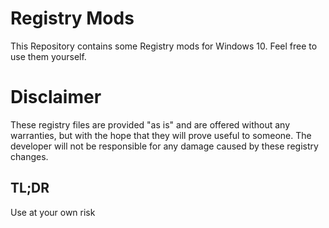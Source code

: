 # Registry Mods
This Repository contains some Registry mods for Windows 10. Feel free to use them yourself.

# Disclaimer
These registry files are provided "as is" and are offered without any warranties, but with the hope that they will prove useful to someone. The developer will not be responsible for any damage caused by these registry changes.

## TL;DR
Use at your own risk
